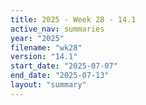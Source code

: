 ```yaml
---
title: 2025 - Week 28 - 14.1
active_nav: summaries
year: "2025"
filename: "wk28"
version: "14.1"
start_date: "2025-07-07"
end_date: "2025-07-13"
layout: "summary"
---
```

